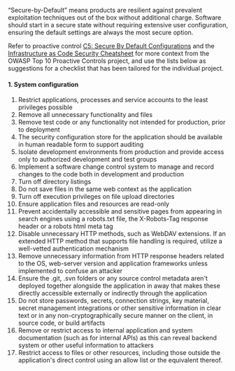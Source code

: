“Secure-by-Default” means products are resilient against prevalent exploitation techniques out of the box
without additional charge. Software should start in a secure state without requiring extensive user configuration,
ensuring the default settings are always the most secure option.

Refer to proactive control [C5: Secure By Default Configurations][control5] and the [Infrastructure as Code Security Cheatsheet][csproactive-c5]
for more context from the OWASP Top 10 Proactive Controls project,
and use the lists below as suggestions for a checklist that has been tailored for the individual project.

#### 1. System configuration

1. Restrict applications, processes and service accounts to the least privileges possible
2. Remove all unnecessary functionality and files
3. Remove test code or any functionality not intended for production, prior to deployment
4. The security configuration store for the application should be available in human readable form to support auditing
5. Isolate development environments from production and provide access only to authorized development and test groups
6. Implement a software change control system to manage and record changes to the code both in development and production
7. Turn off directory listings
8. Do not save files in the same web context as the application
9. Turn off execution privileges on file upload directories
10. Ensure application files and resources are read-only
11. Prevent accidentally accessible and sensitive pages from appearing in search engines using a robots.txt file, the X-Robots-Tag response header or a robots html meta tag
12. Disable unnecessary HTTP methods, such as WebDAV extensions. If an extended HTTP method that supports file handling is required, utilize a well-vetted authentication mechanism
13. Remove unnecessary information from HTTP response headers related to the OS, web-server version and application frameworks unless implemented to confuse an attacker
14. Ensure the .git, .svn folders or any source control metadata aren't deployed together alongside the application in away that makes these directly accessible externally or indirectly through the application
15. Do not store passwords, secrets, connection strings, key material, secret management integrations or other sensitive information in clear text or in any non-cryptographically secure manner on the client, in source code, or build artifacts
16. Remove or restrict access to internal application and system documentation (such as for internal APIs) as this can reveal backend system or other useful information to attackers
17. Restrict access to files or other resources, including those outside the application's direct control using an allow list or the equivalent thereof.

[control5]: https://top10proactive.owasp.org/the-top-10/c5-secure-by-default/
[csproactive-c5]: https://cheatsheetseries.owasp.org/cheatsheets/Infrastructure_as_Code_Security_Cheat_Sheet.html
